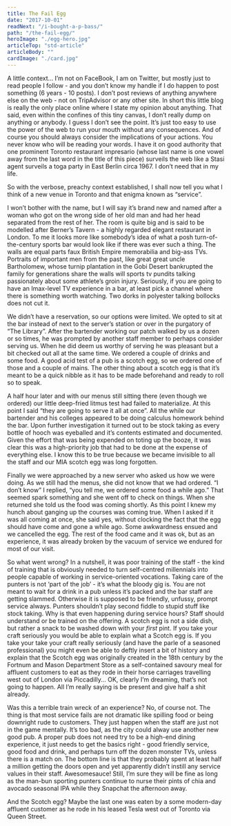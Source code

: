 ```yaml
---
title: The Fail Egg
date: "2017-10-01"
readNext: "/i-bought-a-p-bass/"
path: "/the-fail-egg/"
heroImage: "./egg-hero.jpg"
articleTop: "std-article"
articleBody: ""
cardImage: "./card.jpg"
---
```

<div class="std-article">
A little context… I’m not on FaceBook, I am on Twitter, but mostly just to read people I follow - and you don’t know my handle if I do happen to post something (6 years - 10 posts). I don’t post reviews of anything anywhere else on the web - not on TripAdvisor or any other site. In short this little blog is really the only place online where I state my opinion about anything. That said, even within the confines of this tiny canvas, I don’t really dump on anything or anybody. I guess I don’t see the point. It’s just too easy to use the power of the web to run your mouth without any consequences. And of course you should always consider the implications of your actions. You never know who will be reading your words. I have it on good authority that one prominent Toronto restaurant impresario (whose last name is one vowel away from the last word in the title of this piece) surveils the web like a Stasi agent surveils a toga party in East Berlin circa 1967. I don’t need that in my life.

So with the verbose, preachy context established, I shall now tell you what I think of a new venue in Toronto and that enigma known as “service”.

I won’t bother with the name, but I will say it’s brand new and named after a woman who got on the wrong side of her old man and had her head separated from the rest of her. The room is quite big and is said to be modelled after Berner’s Tavern - a highly regarded elegant restaurant in London. To me it looks more like somebody’s idea of what a posh turn-of-the-century sports bar would look like if there was ever such a thing. The walls are equal parts faux British Empire memorabilia and big-ass TVs. Portraits of important men from the past, like great great uncle Bartholomew, whose turnip plantation in the Gobi Desert bankrupted the family for generations share the walls will sports tv pundits talking passionately about some athlete’s groin injury. Seriously, if you are going to have an Imax-level TV experience in a bar, at least pick a channel where there is something worth watching. Two dorks in polyester talking bollocks does not cut it. 

We didn’t have a reservation, so our options were limited. We opted to sit at the bar instead of next to the server’s station or over in the purgatory of “The Library”. After the bartender working our patch walked by us a dozen or so times, he was prompted by another staff member to perhaps consider serving us. When he did deem us worthy of serving he was pleasant but a bit checked out all at the same time. We ordered a couple of drinks and some food. A good acid test of a pub is a scotch egg, so we ordered one of those and a couple of mains. The other thing about a scotch egg is that it’s meant to be a quick nibble as it has to be made beforehand and ready to roll so to speak.

A half hour later and with our menus still sitting there (even though we ordered) our little deep-fried litmus test had failed to materialize. At this point I said “they are going to serve it all at once”. All the while our bartender and his colleges appeared to be doing calculus homework behind the bar. Upon further investigation it turned out to be stock taking as every bottle of hooch was eyeballed and it’s contents estimated and documented. Given the effort that was being expended on toting up the booze, it was clear this was a high-priority job that had to be done at the expense of everything else. I know this to be true because we became invisible to all the staff and our MIA scotch egg was long forgotten.

Finally we were approached by a new server who asked us how we were doing. As we still had the menus, she did not know that we had ordered. “I don’t know” I replied, “you tell me, we ordered some food a while ago.” That seemed spark something and she went off to check on things. When she returned she told us the food was coming shortly. As this point I knew my hunch about ganging up the courses was coming true. When I asked if it was all coming at once, she said yes, without clocking the fact that the egg should have come and gone a while ago. Some awkwardness ensued and we cancelled the egg. The rest of the food came and it was ok, but as an experience, it was already broken by the vacuum of service we endured for most of our visit.

So what went wrong? In a nutshell, it was poor training of the staff - the kind of training that is obviously needed to turn self-centred millennials into people capable of working in service-oriented vocations. Taking care of the punters is not ‘part of the job’ - it’s what the bloody gig is. You are not meant to wait for a drink in a pub unless it’s packed and the bar staff are getting slammed. Otherwise it is supposed to be friendly, unfussy, prompt service always. Punters shouldn’t play second fiddle to stupid stuff like stock taking. Why is that even happening during service hours? Staff should understand or be trained on the offering. A scotch egg is not a side dish, but rather a snack to be washed down with your *first* pint. If you take your craft seriously you would be able to explain what a Scotch egg is. If you take your take your craft really seriously (and have the parle of a seasoned professional) you might even be able to deftly insert a bit of history and explain that the Scotch egg was originally created in the 18th century  by the Fortnum and Mason Department Store as a self-contained savoury meal for affluent customers to eat as they rode in their horse carriages travelling west out of London via Piccadilly...  OK, clearly I’m dreaming, that’s not going to happen. All I’m really saying is be present and give half a shit already.

Was this a terrible train wreck of an experience? No, of course not. The thing is that most service fails are not dramatic like spilling food or being downright rude to customers. They just happen when the staff are just not in the game mentally. It’s too bad, as the city could alway use another new good pub. A proper pub does not need try to be a high-end dining experience, it just needs to get the basics right - good friendly service, good food and drink, and perhaps turn off the dozen monster TVs, unless there is a match on. The bottom line is that they probably spent at least half a million getting the doors open and yet apparently didn’t instill any service values in their staff. Awesomesauce! Still, I’m sure they will be fine as long as the man-bun sporting punters continue to nurse their pints of chia and avocado seasonal IPA while they Snapchat the afternoon away. 

And the Scotch egg? Maybe the last one was eaten by a some modern-day affluent customer as he rode in his leased Tesla west out of Toronto via Queen Street.







</div>

